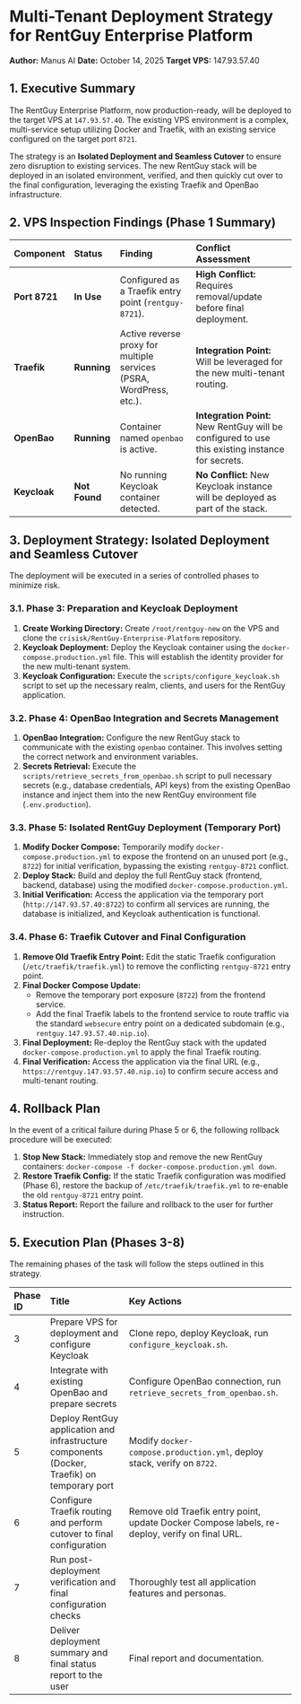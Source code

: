 # Multi-Tenant Deployment Strategy for RentGuy Enterprise Platform

**Author:** Manus AI
**Date:** October 14, 2025
**Target VPS:** 147.93.57.40

## 1. Executive Summary

The RentGuy Enterprise Platform, now production-ready, will be deployed to the target VPS at `147.93.57.40`. The existing VPS environment is a complex, multi-service setup utilizing Docker and Traefik, with an existing service configured on the target port `8721`.

The strategy is an **Isolated Deployment and Seamless Cutover** to ensure zero disruption to existing services. The new RentGuy stack will be deployed in an isolated environment, verified, and then quickly cut over to the final configuration, leveraging the existing Traefik and OpenBao infrastructure.

## 2. VPS Inspection Findings (Phase 1 Summary)

| Component | Status | Finding | Conflict Assessment |
| :--- | :--- | :--- | :--- |
| **Port 8721** | **In Use** | Configured as a Traefik entry point (`rentguy-8721`). | **High Conflict:** Requires removal/update before final deployment. |
| **Traefik** | **Running** | Active reverse proxy for multiple services (PSRA, WordPress, etc.). | **Integration Point:** Will be leveraged for the new multi-tenant routing. |
| **OpenBao** | **Running** | Container named `openbao` is active. | **Integration Point:** New RentGuy will be configured to use this existing instance for secrets. |
| **Keycloak** | **Not Found** | No running Keycloak container detected. | **No Conflict:** New Keycloak instance will be deployed as part of the stack. |

## 3. Deployment Strategy: Isolated Deployment and Seamless Cutover

The deployment will be executed in a series of controlled phases to minimize risk.

### 3.1. Phase 3: Preparation and Keycloak Deployment

1.  **Create Working Directory:** Create `/root/rentguy-new` on the VPS and clone the `crisisk/RentGuy-Enterprise-Platform` repository.
2.  **Keycloak Deployment:** Deploy the Keycloak container using the `docker-compose.production.yml` file. This will establish the identity provider for the new multi-tenant system.
3.  **Keycloak Configuration:** Execute the `scripts/configure_keycloak.sh` script to set up the necessary realm, clients, and users for the RentGuy application.

### 3.2. Phase 4: OpenBao Integration and Secrets Management

1.  **OpenBao Integration:** Configure the new RentGuy stack to communicate with the existing `openbao` container. This involves setting the correct network and environment variables.
2.  **Secrets Retrieval:** Execute the `scripts/retrieve_secrets_from_openbao.sh` script to pull necessary secrets (e.g., database credentials, API keys) from the existing OpenBao instance and inject them into the new RentGuy environment file (`.env.production`).

### 3.3. Phase 5: Isolated RentGuy Deployment (Temporary Port)

1.  **Modify Docker Compose:** Temporarily modify `docker-compose.production.yml` to expose the frontend on an unused port (e.g., `8722`) for initial verification, bypassing the existing `rentguy-8721` conflict.
2.  **Deploy Stack:** Build and deploy the full RentGuy stack (frontend, backend, database) using the modified `docker-compose.production.yml`.
3.  **Initial Verification:** Access the application via the temporary port (`http://147.93.57.40:8722`) to confirm all services are running, the database is initialized, and Keycloak authentication is functional.

### 3.4. Phase 6: Traefik Cutover and Final Configuration

1.  **Remove Old Traefik Entry Point:** Edit the static Traefik configuration (`/etc/traefik/traefik.yml`) to remove the conflicting `rentguy-8721` entry point.
2.  **Final Docker Compose Update:**
    *   Remove the temporary port exposure (`8722`) from the frontend service.
    *   Add the final Traefik labels to the frontend service to route traffic via the standard `websecure` entry point on a dedicated subdomain (e.g., `rentguy.147.93.57.40.nip.io`).
3.  **Final Deployment:** Re-deploy the RentGuy stack with the updated `docker-compose.production.yml` to apply the final Traefik routing.
4.  **Final Verification:** Access the application via the final URL (e.g., `https://rentguy.147.93.57.40.nip.io`) to confirm secure access and multi-tenant routing.

## 4. Rollback Plan

In the event of a critical failure during Phase 5 or 6, the following rollback procedure will be executed:

1.  **Stop New Stack:** Immediately stop and remove the new RentGuy containers: `docker-compose -f docker-compose.production.yml down`.
2.  **Restore Traefik Config:** If the static Traefik configuration was modified (Phase 6), restore the backup of `/etc/traefik/traefik.yml` to re-enable the old `rentguy-8721` entry point.
3.  **Status Report:** Report the failure and rollback to the user for further instruction.

## 5. Execution Plan (Phases 3-8)

The remaining phases of the task will follow the steps outlined in this strategy.

| Phase ID | Title | Key Actions |
| :--- | :--- | :--- |
| 3 | Prepare VPS for deployment and configure Keycloak | Clone repo, deploy Keycloak, run `configure_keycloak.sh`. |
| 4 | Integrate with existing OpenBao and prepare secrets | Configure OpenBao connection, run `retrieve_secrets_from_openbao.sh`. |
| 5 | Deploy RentGuy application and infrastructure components (Docker, Traefik) on temporary port | Modify `docker-compose.production.yml`, deploy stack, verify on `8722`. |
| 6 | Configure Traefik routing and perform cutover to final configuration | Remove old Traefik entry point, update Docker Compose labels, re-deploy, verify on final URL. |
| 7 | Run post-deployment verification and final configuration checks | Thoroughly test all application features and personas. |
| 8 | Deliver deployment summary and final status report to the user | Final report and documentation. |
